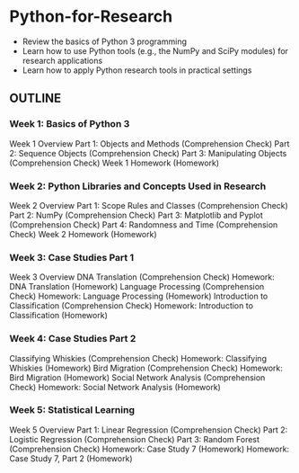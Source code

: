 # Python-for-Research

* Review the basics of Python 3 programming
* Learn how to use Python tools (e.g., the NumPy and SciPy modules) for research applications
* Learn how to apply Python research tools in practical settings

## OUTLINE
### Week 1: Basics of Python 3
Week 1 Overview
Part 1: Objects and Methods (Comprehension Check)
Part 2: Sequence Objects (Comprehension Check)
Part 3: Manipulating Objects (Comprehension Check)
Week 1 Homework (Homework)
### Week 2: Python Libraries and Concepts Used in Research
Week 2 Overview
Part 1: Scope Rules and Classes (Comprehension Check)
Part 2: NumPy (Comprehension Check)
Part 3: Matplotlib and Pyplot (Comprehension Check)
Part 4: Randomness and Time (Comprehension Check)
Week 2 Homework (Homework)
### Week 3: Case Studies Part 1
Week 3 Overview
DNA Translation (Comprehension Check)
Homework: DNA Translation (Homework)
Language Processing (Comprehension Check)
Homework: Language Processing (Homework)
Introduction to Classification (Comprehension Check)
Homework: Introduction to Classification (Homework)
### Week 4: Case Studies Part 2
Classifying Whiskies (Comprehension Check)
Homework: Classifying Whiskies (Homework)
Bird Migration (Comprehension Check)
Homework: Bird Migration (Homework)
Social Network Analysis (Comprehension Check)
Homework: Social Network Analysis (Homework)
### Week 5: Statistical Learning
Week 5 Overview
Part 1: Linear Regression (Comprehension Check)
Part 2: Logistic Regression (Comprehension Check)
Part 3: Random Forest (Comprehension Check)
Homework: Case Study 7 (Homework)
Homework: Case Study 7, Part 2 (Homework)
